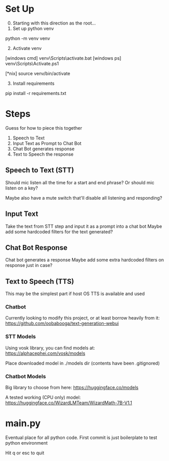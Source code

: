 # Set Up

  0. Starting with this direction as the root...
  1. Set up python venv

  python -m venv venv

  2. Activate venv

  [windows cmd] venv\Scripts\activate.bat
  [windows ps]  venv\Scripts\Activate.ps1

  [*nix] source venv/bin/activate

  3. Install requirements

  pip install -r requirements.txt

# Steps

  Guess for how to piece this together

  1. Speech to Text
  2. Input Text as Prompt to Chat Bot
  3. Chat Bot generates response
  4. Text to Speech the response

## Speech to Text (STT)

  Should mic listen all the time for a start and end phrase?
  Or should mic listen on a key?
  
  Maybe also have a mute switch that'll disable all listening and responding?

## Input Text

  Take the text from STT step and input it as a prompt into a chat bot
  Maybe add some hardcoded filters for the text generated?

## Chat Bot Response

  Chat bot generates a response
  Maybe add some extra hardcoded filters on response just in case?
  
## Text to Speech (TTS)

  This may be the simplest part if host OS TTS is available and used

### Chatbot

  Currently looking to modify this project, or at least borrow heavily from it:
  https://github.com/oobabooga/text-generation-webui

### STT Models

  Using vosk library, you can find models at:
  https://alphacephei.com/vosk/models

  Place downloaded model in ./models dir (contents have been .gitignored)

### Chatbot Models

  Big library to choose from here:
  https://huggingface.co/models

  A tested working (CPU only) model:
  https://huggingface.co/WizardLMTeam/WizardMath-7B-V1.1
 
# main.py

  Eventual place for all python code. First commit is just boilerplate to test python environment

  Hit q or esc to quit
